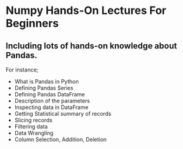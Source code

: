 # Numpy Hands-On Lectures For Beginners
## Including lots of hands-on knowledge about Pandas.
For instance;
* What is Pandas in Python
* Defining Pandas Series
* Defining Pandas DataFrame
* Description of the parameters
* Inspecting data in DataFrame
* Getting Statistical summary of records
* Slicing records
* Filtering data
* Data Wrangling
* Column Selection, Addition, Deletion



